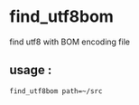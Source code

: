 find_utf8bom
==================

find utf8 with BOM encoding file

usage :
-------------

`
find_utf8bom path=~/src
`
